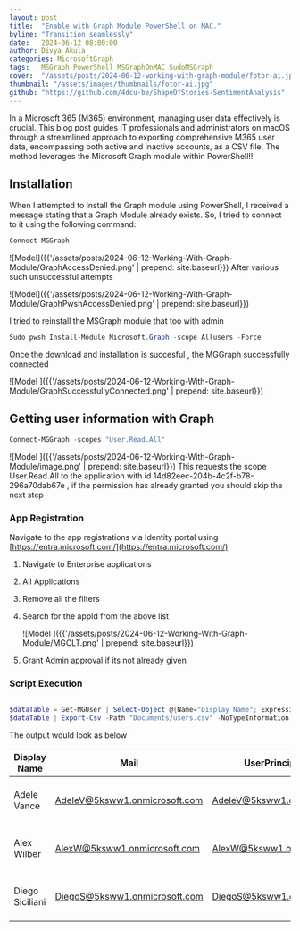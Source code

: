 ```yaml
---
layout: post
title:  "Enable with Graph Module PowerShell on MAC."
byline: "Transition seamlessly"
date:   2024-06-12 08:00:00
author: Divya Akula
categories: MicrosoftGraph
tags:	MSGraph PowerShell MSGraphOnMAC SudoMSGraph
cover:  "/assets/posts/2024-06-12-working-with-graph-module/fotor-ai.jpg"
thumbnail: "/assets/images/thumbnails/fotor-ai.jpg"
github: "https://github.com/4dcu-be/ShapeOfStories-SentimentAnalysis"
---
```

In a Microsoft 365 (M365) environment, managing user data effectively is crucial. This blog post guides IT professionals and administrators on macOS through a streamlined approach to exporting comprehensive M365 user data, encompassing both active and inactive accounts, as a CSV file. The method leverages the Microsoft Graph module within PowerShell!!

## Installation

When I attempted to install the Graph module using PowerShell, I received a message stating that a Graph Module already exists. So, I tried to connect to it using the following command:

```powershell
Connect-MGGraph
```

![Model]({{'/assets/posts/2024-06-12-Working-With-Graph-Module/GraphAccessDenied.png' | prepend: site.baseurl}})
After various such unsuccessful attempts

![Model]({{'/assets/posts/2024-06-12-Working-With-Graph-Module/GraphPwshAccessDenied.png' | prepend: site.baseurl}})

I tried to reinstall the MSGraph module that too with admin

```powershell
Sudo pwsh Install-Module Microsoft.Graph -scope Allusers -Force
```

Once the download and installation is succesful , the MGGraph successfully connected

![Model ]({{'/assets/posts/2024-06-12-Working-With-Graph-Module/GraphSuccessfullyConnected.png' | prepend: site.baseurl}})

## Getting user information with Graph


```powershell
Connect-MGGraph -scopes "User.Read.All"
```
![Model ]({{'/assets/posts/2024-06-12-Working-With-Graph-Module/image.png' | prepend: site.baseurl}})
This requests the scope User.Read.All to the application  with id 14d82eec-204b-4c2f-b78-296a70dab67e , if the permission has already granted you should skip the next step

### App Registration

Navigate to the app registrations via Identity portal using [https://entra.microsoft.com/](https://entra.microsoft.com/)

1. Navigate to Enterprise applications
2. All Applications
3. Remove all the filters 
4. Search for the appId from the above list

   ![Model ]({{'/assets/posts/2024-06-12-Working-With-Graph-Module/MGCLT.png' | prepend: site.baseurl}})
5. Grant Admin approval if its not already given

### Script Execution

``` powershell

$dataTable = Get-MGUser | Select-Object @{Name="Display Name"; Expression={$_.displayName}}, mail, userPrincipalName,Id,BusinessPhones
$dataTable | Export-Csv -Path "Documents/users.csv" -NoTypeInformation

```

The output would look as below


| Display Name        | Mail                           | UserPrincipalName                     | Id                                    | Business Phones                               |
|--------------------|---------------------------------|--------------------------------------------|------------------------------------------|-------------------------------------------------|
| Adele Vance         | AdeleV@5ksww1.onmicrosoft.com    | AdeleV@5ksww1.onmicrosoft.com         | a7bac51e-93a9-4492-9074-492379207395  | System.String[]                             |
| Alex Wilber         | AlexW@5ksww1.onmicrosoft.com   | AlexW@5ksww1.onmicrosoft.com          | a5aaf665-0090-4457-a92e-8670a610fd1a  | System.String[]                             |
| Diego Siciliani     | DiegoS@5ksww1.onmicrosoft.com    | DiegoS@5ksww1.onmicrosoft.com         | cea26297-a7d6-4800-a4b6-25842463b2od  | System.String[]                             |

